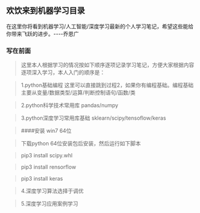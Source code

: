 ## 欢饮来到机器学习目录
在这里你将看到机器学习/人工智能/深度学习最新的个人学习笔记，希望这些能给你带来飞跃的进步。----乔恩广

### 写在前面

> 这里本人根据学习的情况按如下顺序逐项记录学习笔记，方便大家根据内容逐项深入学习，本人入门的顺序是：

> 1.python基础编程 这里可以直接跳到过程2，如果你有编程基础。编程基础主要从变量/数据类型/运算/判断控制语句/函数/类

> 2.python科学技术常用库 pandas/numpy

> 3.python深度学习常用库基础 sklearn/scipy/tensoflow/keras

> ####安装 win7 64位

> 下载python 64位安装包后安装，然后运行如下脚本

> pip3 install scipy.whl

> pip3 install rensorflow

> pip3 install keras

> 4.深度学习算法选择于调优

> 5.深度学习应用案例学习

